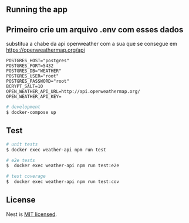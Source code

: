 
## Running the app

## Primeiro crie um arquivo .env com esses dados 

substitua a chabe da api openweather com a sua que se consegue em https://openweathermap.org/api
```
POSTGRES_HOST="postgres"
POSTGRES_PORT=5432
POSTGRES_DB="WEATHER"
POSTGRES_USER="root"
POSTGRES_PASSWORD="root"
BCRYPT_SALT=10
OPEN_WEATHER_API_URL=http://api.openweathermap.org/
OPEN_WEATHER_API_KEY=
``````
```bash
# development
$ docker-compose up
```

## Test
```bash
# unit tests
$ docker exec weather-api npm run test

# e2e tests
$  docker exec weather-api npm run test:e2e

# test coverage
$  docker exec weather-api npm run test:cov
```


## License

Nest is [MIT licensed](LICENSE).
